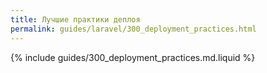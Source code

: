 ```yaml
---
title: Лучшие практики деплоя
permalink: guides/laravel/300_deployment_practices.html
---
```


{% include guides/300_deployment_practices.md.liquid %}
